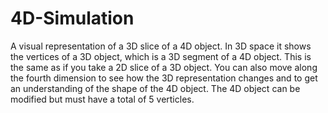 # 4D-Simulation
A visual representation of a 3D slice of a 4D object. In 3D space it shows the vertices of a 3D object, which is a 3D segment of a 4D object. This is the same as if you take a 2D slice of a 3D object. You can also move along the fourth dimension to see how the 3D representation changes and to get an understanding of the shape of the 4D object. The 4D object can be modified but must have a total of 5 verticles.
